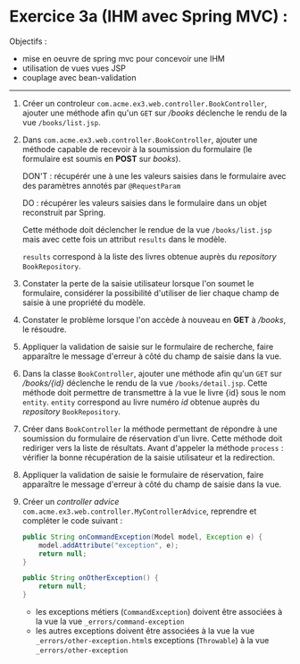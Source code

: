 #  Exercice 3a (IHM avec Spring MVC) :

Objectifs : 
- mise en oeuvre de spring mvc pour concevoir une IHM
- utilisation de vues vues JSP
- couplage avec bean-validation

*****

1. Créer un controleur `com.acme.ex3.web.controller.BookController`, ajouter une méthode afin qu'un `GET` sur _/books_ déclenche le rendu de la vue `/books/list.jsp`.

2. Dans `com.acme.ex3.web.controller.BookController`, ajouter une méthode capable de recevoir à la soumission du formulaire (le formulaire est soumis en **POST** sur _books_).

	DON'T : récupérér une à une les valeurs saisies dans le formulaire avec des paramètres annotés par `@RequestParam`
	
	DO : récupérer les valeurs saisies dans le formulaire dans un objet reconstruit par Spring.

	Cette méthode doit déclencher le rendue de la vue `/books/list.jsp` mais avec cette fois un attribut `results` dans le modèle.
	
	`results` correspond à la liste des livres obtenue auprès du _repository_ `BookRepository`. 

3. Constater la perte de la saisie utilisateur lorsque l'on soumet le formulaire, considérer la possibilité d'utiliser de lier chaque champ de saisie à une propriété du modèle.

4. Constater le problème lorsque l'on accède à nouveau en **GET** à _/books_, le résoudre.

5. Appliquer la validation de saisie sur le formulaire de recherche, faire apparaître le message d'erreur à côté du champ de saisie dans la vue.

6. Dans la classe `BookController`, ajouter une méthode afin qu'un `GET` sur _/books/{id}_ déclenche le rendu de la vue `/books/detail.jsp`. Cette méthode doit permettre de transmettre à la vue le livre {id} sous le nom `entity`. `entity` correspond au livre numéro _id_ obtenue auprès du _repository_ `BookRepository`.
    
10. Créer dans `BookController` la méthode permettant de répondre à une soumission du formulaire de réservation d'un livre. Cette méthode doit rediriger vers la liste de résultats. Avant d'appeler la méthode `process` : vérifier la bonne récupération de la saisie utilisateur et la redirection.

11. Appliquer la validation de saisie le formulaire de réservation, faire apparaître le message d'erreur à côté du champ de saisie dans la vue.

12. Créer un _controller advice_ `com.acme.ex3.web.controller.MyControllerAdvice`, reprendre et compléter le code suivant :

	```java
	public String onCommandException(Model model, Exception e) {
		model.addAttribute("exception", e);
		return null;
	}

	public String onOtherException() {
		return null;
	}
	```

	* les exceptions métiers (`CommandException`) doivent être associées à la vue la vue `_errors/command-exception`
	* les autres exceptions doivent être associées à la vue la vue `_errors/other-exception.html`s exceptions (`Throwable`) à la vue `_errors/other-exception`